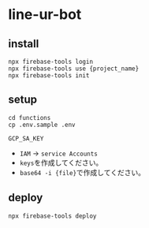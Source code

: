 # line-ur-bot

## install
```
npx firebase-tools login
npx firebase-tools use {project_name}
npx firebase-tools init
```

## setup
```
cd functions
cp .env.sample .env
```

`GCP_SA_KEY`
- `IAM` -> `service Accounts`
- `keys`を作成してください。
- `base64 -i {file}`で作成してください。

## deploy
```
npx firebase-tools deploy
```
